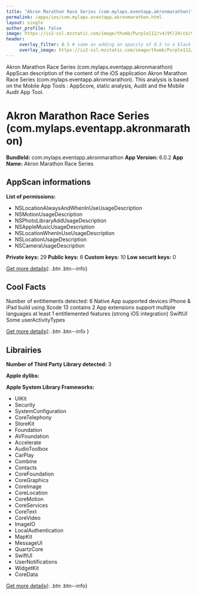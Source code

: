 ```yaml
---
title: "Akron Marathon Race Series (com.mylaps.eventapp.akronmarathon)"
permalink: /apps/ios/com.mylaps.eventapp.akronmarathon.html
layout: single
author_profile: false
image: https://is2-ssl.mzstatic.com/image/thumb/Purple112/v4/9f/24/cb/9f24cbfc-de16-1c59-71bf-700137b6f446/AppIcon-1x_U007emarketing-0-10-0-85-220.png/512x512bb.jpg
header: 
     overlay_filter: 0.5 # same as adding an opacity of 0.5 to a black background
     overlay_image: https://is2-ssl.mzstatic.com/image/thumb/Purple112/v4/9f/24/cb/9f24cbfc-de16-1c59-71bf-700137b6f446/AppIcon-1x_U007emarketing-0-10-0-85-220.png/512x512bb.jpg
---
```

Akron Marathon Race Series (com.mylaps.eventapp.akronmarathon) AppScan description of the content of the iOS application Akron Marathon Race Series (com.mylaps.eventapp.akronmarathon). This analysis is based on the Mobile App Tools : AppScore, static analysis, Audit and the Mobile Audit App Tool.

# Akron Marathon Race Series (com.mylaps.eventapp.akronmarathon)

**BundleId:** com.mylaps.eventapp.akronmarathon
**App Version:** 6.0.2
**App Name:** Akron Marathon Race Series


## AppScan informations 

**List of permissions:** 
- NSLocationAlwaysAndWhenInUseUsageDescription
- NSMotionUsageDescription
- NSPhotoLibraryAddUsageDescription
- NSAppleMusicUsageDescription
- NSLocationWhenInUseUsageDescription
- NSLocationUsageDescription
- NSCameraUsageDescription
  
  
**Private keys:** 29
**Public keys:** 6
**Custom keys:** 10
**Low securit keys:** 0
  
[Get more details](/pricing.html){: .btn .btn--info}

## Cool Facts

Number of entitlements detected: 6
Native App
supported devices iPhone & iPad
build using Xcode 13
contains 2 App extensions
support multiple languages
at least 1 entitlemented features (strong iOS integration)
SwiftUI
Some userActivityTypes
  
[Get more details](/pricing.html){: .btn .btn--info }

## Librairies 
**Number of Third Party Library detected:** 3


**Apple dylibs:**


**Apple System Library Frameworks:**
- UIKit
- Security
- SystemConfiguration
- CoreTelephony
- StoreKit
- Foundation
- AVFoundation
- Accelerate
- AudioToolbox
- CarPlay
- Combine
- Contacts
- CoreFoundation
- CoreGraphics
- CoreImage
- CoreLocation
- CoreMotion
- CoreServices
- CoreText
- CoreVideo
- ImageIO
- LocalAuthentication
- MapKit
- MessageUI
- QuartzCore
- SwiftUI
- UserNotifications
- WidgetKit
- CoreData


  
[Get more details](/pricing.html){: .btn .btn--info}

